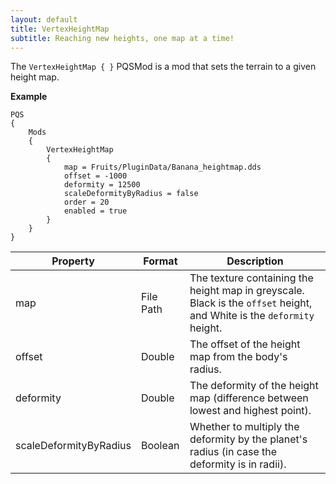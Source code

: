 ```yaml
---
layout: default
title: VertexHeightMap
subtitle: Reaching new heights, one map at a time!
---
```


The `VertexHeightMap { }` PQSMod is a mod that sets the terrain to a given height map.

**Example**
```
PQS
{
	Mods
	{
		VertexHeightMap
		{
			map = Fruits/PluginData/Banana_heightmap.dds
			offset = -1000
			deformity = 12500
			scaleDeformityByRadius = false
			order = 20
			enabled = true
		}
	}
}
```

|Property|Format|Description|
|--------|------|-----------|
|map|File Path|The texture containing the height map in greyscale. Black is the `offset` height, and White is the `deformity` height.|
|offset|Double|The offset of the height map from the body's radius.|
|deformity|Double|The deformity of the height map (difference between lowest and highest point).|
|scaleDeformityByRadius|Boolean|Whether to multiply the deformity by the planet's radius (in case the deformity is in radii).|